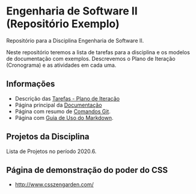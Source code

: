 # Engenharia de Software II (Repositório Exemplo)

Repositório para a Disciplina Engenharia de Software II.

Neste repositório teremos a lista de tarefas para a disciplina e os modelos de documentação com exemplos. Descrevemos o Plano de Iteração (Cronograma) e as atividades em cada uma.

## Informações

* Descrição das [Tarefas - Plano de Iteração](docs/tarefas.md)
* Página principal da [Documentação](docs/docs.md)
* Página com resumo de [Comandos Git](docs/github.md).
* Página com [Guia de Uso do Markdown](https://docs.pipz.com/central-de-ajuda/learning-center/guia-basico-de-markdown).

## Projetos da Disciplina

Lista de Projetos no período 2020.6.

## Página de demonstração do poder do CSS

* http://www.csszengarden.com/
